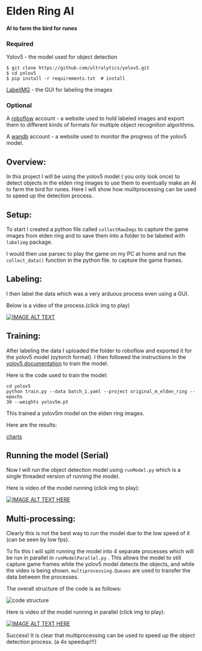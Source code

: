 
# Elden Ring AI
#### AI to farm the bird for runes

### Required

Yolov5 - the model used for object detection
````
$ git clone https://github.com/ultralytics/yolov5.git
$ cd yolov5
$ pip install -r requirements.txt  # install

````

[LabelIMG](https://github.com/tzutalin/labelImg) - the GUI for labeling the images


### Optional

A [roboflow](https://app.roboflow.com) account - a website used to hold labeled images 
and export them to different kinds of formats for multiple object 
recognition algorithms.


A [wandb](https://wandb.ai) account - a website used to monitor the 
progress of the yolov5 model.






## Overview:

In this project I will be using the yolov5 model ( you only look once) to 
detect objects in the elden ring images to use them to eventually make an AI 
to farm the bird for runes. Here I will show how mulitprocessing can be used 
to speed up the detection process.




## Setup:

To start I created a python file called `collectRawImgs` to capture the game 
images from elden 
ring and to save them into a folder to be labeled with `labelimg` package.


I would then use parsec to play the game on my PC at home and run the 
`collect_data()` function in the python file. to capture the game frames.


## Labeling:

I then label the data which was a very arduous process even using a GUI. 

Below is a video of the process.(click img to play)


[![IMAGE ALT TEXT](http://img.youtube.com/vi/c_QWo7zBOMY/0.jpg)](http://www.youtube.com/watch?v=c_QWo7zBOMY "Video Title")


## Training:

After labeling the data I uploaded the folder to roboflow and exported it 
for the yolov5 model (oytorch format). I then followed the instructions in 
the [yolov5 documentation](https://github.com/ultralytics/yolov5/wiki/Train-Custom-Data) to train the model.


Here is the code used to train the model:


```
cd yolov5
python train.py --data batch_1.yaml --project original_m_elden_ring --epochs 
30 --weights yolov5m.pt   
```

This trained a yolov5m model on the elden ring images.

Here are the results:

[charts](https://wandb.ai/mattjax16/1024_m_elden_ring/reports/Elden-Ring-M-model--VmlldzoyMDI2NzM0)





## Running the model (Serial)

Now I will run the object detection model using `runModel.py` which is a 
single threaded version of running the model.


Here is video of the model running (click img to play):


[![IMAGE ALT TEXT HERE](https://img.youtube.com/vi/od48ZoMoK_M/0.jpg)](https://www.youtube.com/watch?v=od48ZoMoK_M)


## Multi-processing:

Clearly this is not the best way to run the model due to the low speed of it 
(can be seen by low fps).

To fix this I will split running the model into 4 separate processes which 
will be run in parallel in `runModelParallel.py` . This allows the model to 
still 
capture game 
frames 
while the yolov5 model detects the objects, and while the video is being 
shown. `multiprocessing.Queues` are used to transfer the data between the 
processes.

The overall structure of the code is as follows:

![code structure](/Users/matthewbass/Documents/School_Colby/Colby/spring22/CS337-Operating-Systems/Projects/Proj9/EldenRingAi/readmeimgs/multi_proc_des.png)


Here is video of the model running in parallel (click img to play):


[![IMAGE ALT TEXT HERE](https://img.youtube.com/vi/NfFF6vOgINQ/0.jpg)](https://www.youtube.com/watch?v=NfFF6vOgINQ)


Success! It is clear that multiprocessing can be used to speed up the object 
detection process. (a 4x speedup!!!)




